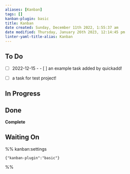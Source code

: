 ```yaml
---
aliases: [Kanban]
tags: []
kanban-plugin: basic
title: Kanban
date created: Sunday, December 11th 2022, 1:55:37 am
date modified: Thursday, January 26th 2023, 12:14:45 pm
linter-yaml-title-alias: Kanban
---
```


## To Do
- [ ] 2022-12-15 - - [ ] an example task added by quickadd!
- [ ] a task for test project!


## In Progress



## Done

**Complete**

## Waiting On

%% kanban:settings

```
{"kanban-plugin":"basic"}
```

%%
